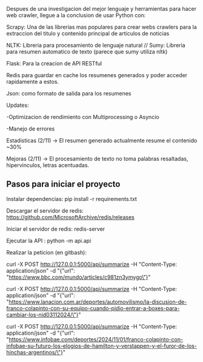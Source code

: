 Despues de una investigacion del mejor lenguaje y herramientas para hacer web crawler, llegue a la conclusion de usar Python con: 

Scrapy: Una de las librerias mas populares para crear webs crawlers para la extraccion del titulo y contenido principal de articulos de noticias 

NLTK: Libreria para procesamiento de lenguaje natural // Sumy: Libreria para resumen automatico de texto (parece que sumy utiliza nltk)

Flask: Para la creacion de API RESTful 

Redis para guardar en cache los resumenes generados y poder acceder rapidamente a estos.

Json: como formato de salida para los resumenes

Updates:

-Optimizacion de rendimiento con Multiprocessing o Asyncio

-Manejo de errores

Estadisticas (2/11) -> El resumen generado actualmente resume el contenido ~30%

Mejoras (2/11) -> El procesamiento de texto no toma palabras resaltadas, hipervinculos, letras acentuadas.

## Pasos para iniciar el proyecto

Instalar dependencias: pip install -r requirements.txt

Descargar el servidor de redis: https://github.com/MicrosoftArchive/redis/releases

Iniciar el servidor de redis: redis-server

Ejecutar la API : python -m api.api

Realizar la peticion (en gitbash): 

curl -X POST http://127.0.0.1:5000/api/summarize -H "Content-Type: application/json" -d "{\"url\": \"https://www.bbc.com/mundo/articles/c981zn3ymygo\"}"

curl -X POST http://127.0.0.1:5000/api/summarize -H "Content-Type: application/json" -d "{\"url\": \"https://www.lanacion.com.ar/deportes/automovilismo/la-discusion-de-franco-colapinto-con-su-equipo-cuando-pidio-entrar-a-boxes-para-cambiar-los-nid03112024/\"}"

curl -X POST http://127.0.0.1:5000/api/summarize -H "Content-Type: application/json" -d "{\"url\": \"https://www.infobae.com/deportes/2024/11/01/franco-colapinto-con-infobae-su-futuro-los-elogios-de-hamilton-y-verstappen-y-el-furor-de-los-hinchas-argentinos/\"}"